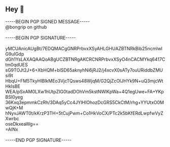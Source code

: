 ## Hey 👋
-----BEGIN PGP SIGNED MESSAGE-----<br>
@bongrip on github<br>
<br>
-----BEGIN PGP SIGNATURE-----<br>
<br>
yMCUAnicAUgBt/7EDQMACgGNRPrbvxXSyAHLGHUAZBTNRkBib25ncmlwIG9uIGdp<br>
dGh1YsLAXAQAAQoABgUCZBTNRgAKCRCNRPrbvxXSyO4nCACMYkq6417Ctm0qdUES<br>
sG9TOJt2J+6+XbHQM+blSD65aknyhNi6jRJ2/j4xcvX0sATy7ouURiddbZMUsi9t<br>
HbqU+FM5TkyHIBlkMEo3VjcTQsws48WjqM/G2QjZcOlJHYk9N+uQ3mjcWtHkIsBE<br>
WEA/pSxAM0LXw1hUtpZIG0tadDOhVm5kstNWlKpWa+4Q1egUwe+FA+YKpBSI0yeg<br>
36Kxq3epmmkCzRh/3DAq5yCc4JYlHIOhozDcGRS5CkCtM/rhg+YYUtxO0MwQjK+M<br>
hNyvJAWT0t/kKrzP3TH+5tCujPwm+Co1HkVoCX/PTc2k5bKfERdLwpfwVyZXwrbc<br>
oseDkxeaWg==<br>
=AINx<br>
<br>
-----END PGP SIGNATURE-----<br>

